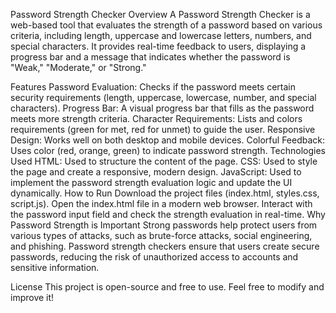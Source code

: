 Password Strength Checker
Overview
A Password Strength Checker is a web-based tool that evaluates the strength of a password based on various criteria, including length, uppercase and lowercase letters, numbers, and special characters. It provides real-time feedback to users, displaying a progress bar and a message that indicates whether the password is "Weak," "Moderate," or "Strong."

Features
Password Evaluation: Checks if the password meets certain security requirements (length, uppercase, lowercase, number, and special characters).
Progress Bar: A visual progress bar that fills as the password meets more strength criteria.
Character Requirements: Lists and colors requirements (green for met, red for unmet) to guide the user.
Responsive Design: Works well on both desktop and mobile devices.
Colorful Feedback: Uses color (red, orange, green) to indicate password strength.
Technologies Used
HTML: Used to structure the content of the page.
CSS: Used to style the page and create a responsive, modern design.
JavaScript: Used to implement the password strength evaluation logic and update the UI dynamically.
How to Run
Download the project files (index.html, styles.css, script.js).
Open the index.html file in a modern web browser.
Interact with the password input field and check the strength evaluation in real-time.
Why Password Strength is Important
Strong passwords help protect users from various types of attacks, such as brute-force attacks, social engineering, and phishing. Password strength checkers ensure that users create secure passwords, reducing the risk of unauthorized access to accounts and sensitive information.

License
This project is open-source and free to use. Feel free to modify and improve it!
